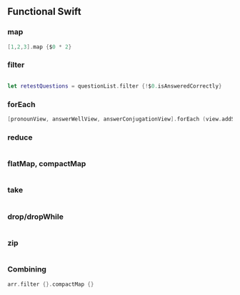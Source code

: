 ## Functional Swift


### map

```swift
[1,2,3].map {$0 * 2}
```

### filter

```swift

let retestQuestions = questionList.filter {!$0.isAnsweredCorrectly}
```

### forEach

```swift
[pronounView, answerWellView, answerConjugationView].forEach (view.addSubview)
```

### reduce

```swift

```

### flatMap, compactMap

```swift

```

### take

```swift

```

### drop/dropWhile

```swift

```

### zip

```swift

```

### Combining

```swift
arr.filter {}.compactMap {}
```
